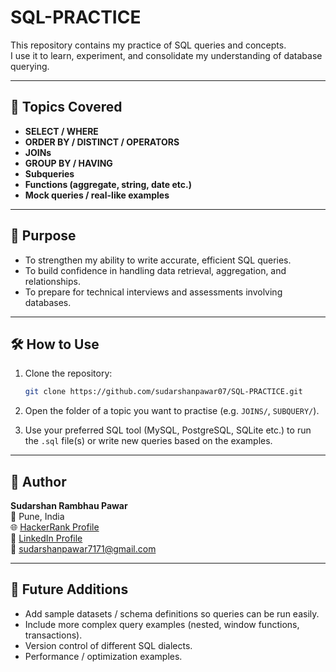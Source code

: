 # SQL-PRACTICE

This repository contains my practice of SQL queries and concepts.  
I use it to learn, experiment, and consolidate my understanding of database querying.

---

## 📌 Topics Covered

- **SELECT / WHERE**  
- **ORDER BY / DISTINCT / OPERATORS**  
- **JOINs**  
- **GROUP BY / HAVING**  
- **Subqueries**  
- **Functions (aggregate, string, date etc.)**  
- **Mock queries / real-like examples**

---

## 🎯 Purpose

- To strengthen my ability to write accurate, efficient SQL queries.  
- To build confidence in handling data retrieval, aggregation, and relationships.  
- To prepare for technical interviews and assessments involving databases.

---

## 🛠 How to Use

1. Clone the repository:

   ```bash
   git clone https://github.com/sudarshanpawar07/SQL-PRACTICE.git
   ```

2. Open the folder of a topic you want to practise (e.g. `JOINS/`, `SUBQUERY/`).  

3. Use your preferred SQL tool (MySQL, PostgreSQL, SQLite etc.) to run the `.sql` file(s) or write new queries based on the examples.

---

## 👤 Author

**Sudarshan Rambhau Pawar**  
📍 Pune, India  
🌐 [HackerRank Profile](https://www.hackerrank.com/profile/sudarshanpawar01)  
💼 [LinkedIn Profile](https://www.linkedin.com/in/sudarshan-pawar01/)  
📧 sudarshanpawar7171@gmail.com  

---

## 🚀 Future Additions

- Add sample datasets / schema definitions so queries can be run easily.  
- Include more complex query examples (nested, window functions, transactions).  
- Version control of different SQL dialects.  
- Performance / optimization examples.  
